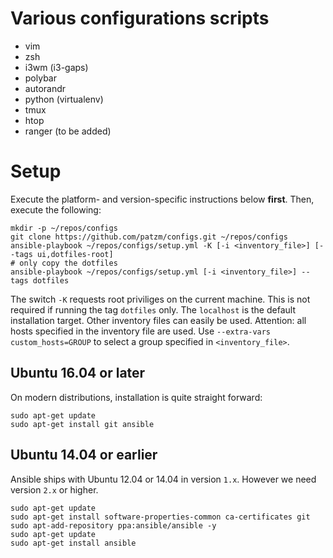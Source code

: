 # Various configurations scripts

* vim
* zsh
* i3wm (i3-gaps)
* polybar
* autorandr
* python (virtualenv)
* tmux
* htop
* ranger (to be added)

# Setup
Execute the platform- and version-specific instructions below **first**.
Then, execute the following:
```
mkdir -p ~/repos/configs
git clone https://github.com/patzm/configs.git ~/repos/configs
ansible-playbook ~/repos/configs/setup.yml -K [-i <inventory_file>] [--tags ui,dotfiles-root]
# only copy the dotfiles
ansible-playbook ~/repos/configs/setup.yml [-i <inventory_file>] --tags dotfiles
```
The switch `-K` requests root priviliges on the current machine.
This is not required if running the tag `dotfiles` only.
The `localhost` is the default installation target.
Other inventory files can easily be used.
Attention: all hosts specified in the inventory file are used.
Use `--extra-vars custom_hosts=GROUP` to select a group specified in `<inventory_file>`.

## Ubuntu 16.04 or later
On modern distributions, installation is quite straight forward:
```
sudo apt-get update
sudo apt-get install git ansible
```

## Ubuntu 14.04 or earlier
Ansible ships with Ubuntu 12.04 or 14.04 in version `1.x`.
However we need version `2.x` or higher.
```
sudo apt-get update
sudo apt-get install software-properties-common ca-certificates git
sudo apt-add-repository ppa:ansible/ansible -y
sudo apt-get update
sudo apt-get install ansible
```
